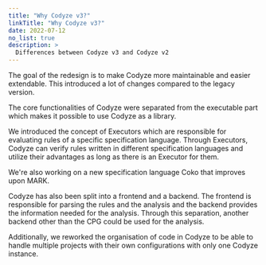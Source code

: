 ```yaml
---
title: "Why Codyze v3?"
linkTitle: "Why Codyze v3?"
date: 2022-07-12
no_list: true
description: >
  Differences between Codyze v3 and Codyze v2
---
```

The goal of the redesign is to make Codyze more maintainable and easier extendable.
This introduced a lot of changes compared to the legacy version.

The core functionalities of Codyze were separated from the executable part which makes it possible to use Codyze as a library.

We introduced the concept of Executors which are responsible for evaluating rules of a specific specification language.
Through Executors, Codyze can verify rules written in different specification languages and utilize their advantages as long as there is an Executor for them.

We're also working on a new specification language Coko that improves upon MARK.

Codyze has also been split into a frontend and a backend.
The frontend is responsible for parsing the rules and the analysis and the backend provides the information needed for the analysis.
Through this separation, another backend other than the CPG could be used for the analysis.

Additionally, we reworked the organisation of code in Codyze to be able to handle multiple projects with their own configurations with only one Codyze instance.
